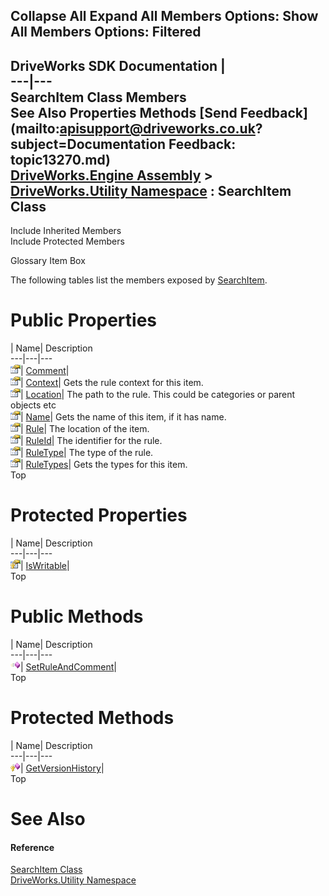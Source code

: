        

 Collapse All Expand All  Members Options: Show All  Members Options: Filtered   
---  
DriveWorks SDK Documentation  |   
---|---  
SearchItem Class Members   
See Also Properties Methods [Send Feedback](mailto:apisupport@driveworks.co.uk?subject=Documentation Feedback: topic13270.md)  
[DriveWorks.Engine Assembly](topic2156.md) > [DriveWorks.Utility Namespace](topic13190.md) : SearchItem Class  
---  
  
Include Inherited Members    
Include Protected Members  


Glossary Item Box

The following tables list the members exposed by [SearchItem](topic13270.md).

# Public Properties

| Name| Description  
---|---|---  
![Public Property](dotnetimages/publicProperty.gif)| [Comment](topic13278.md)|   
![Public Property](dotnetimages/publicProperty.gif)| [Context](topic13279.md)| Gets the rule context for this item.   
![Public Property](dotnetimages/publicProperty.gif)| [Location](topic13281.md)| The path to the rule. This could be categories or parent objects etc   
![Public Property](dotnetimages/publicProperty.gif)| [Name](topic13282.md)| Gets the name of this item, if it has name.   
![Public Property](dotnetimages/publicProperty.gif)| [Rule](topic13283.md)| The location of the item.   
![Public Property](dotnetimages/publicProperty.gif)| [RuleId](topic13284.md)| The identifier for the rule.   
![Public Property](dotnetimages/publicProperty.gif)| [RuleType](topic13285.md)| The type of the rule.   
![Public Property](dotnetimages/publicProperty.gif)| [RuleTypes](topic13286.md)| Gets the types for this item.   
Top

# Protected Properties

| Name| Description  
---|---|---  
![Protected Property](dotnetimages/protectedProperty.gif)| [IsWritable](topic13280.md)|   
Top

# Public Methods

| Name| Description  
---|---|---  
![Public Method](dotnetimages/publicMethod.gif)| [SetRuleAndComment](topic13277.md)|   
Top

# Protected Methods

| Name| Description  
---|---|---  
![Protected Method](dotnetimages/protectedMethod.gif)| [GetVersionHistory](topic13276.md)|   
Top

# See Also

#### Reference

[SearchItem Class](topic13270.md)   
[DriveWorks.Utility Namespace](topic13190.md)


